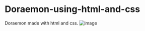 # Doraemon-using-html-and-css

Doraemon made with html and css.
![image](https://user-images.githubusercontent.com/28643418/119676319-64f4d380-be5b-11eb-906d-431a5626532e.png)
